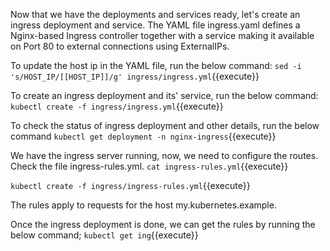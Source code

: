 Now that we have the deployments and services ready, let's create an ingress deployment and service.
The YAML file ingress.yaml defines a Nginx-based Ingress controller together with a service making it available on Port 80 to external connections using ExternalIPs. 

To update the host ip in the YAML file, run the below command:
`sed -i 's/HOST_IP/[[HOST_IP]]/g' ingress/ingress.yml`{{execute}}

To create an ingress deployment and its' service, run the below command:
`kubectl create -f ingress/ingress.yml`{{execute}}

To check the status of ingress deployment and other details, run the below command
`kubectl get deployment -n nginx-ingress`{{execute}}

We have the ingress server running, now, we need to configure the routes. Check the file ingress-rules.yml. `cat ingress-rules.yml`{{execute}}

`kubectl create -f ingress/ingress-rules.yml`{{execute}}

The rules apply to requests for the host my.kubernetes.example.

Once the ingress deployment is done, we can get the rules by running the below command;
`kubectl get ing`{{execute}}